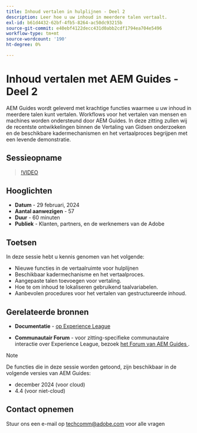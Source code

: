 ```yaml
---
title: Inhoud vertalen in hulplijnen - Deel 2
description: Leer hoe u uw inhoud in meerdere talen vertaalt.
exl-id: b61d4432-62bf-4fb5-8264-ac50dc93215b
source-git-commit: e40ebf4122decc431d0abb2cdf1794ea704e5496
workflow-type: tm+mt
source-wordcount: '190'
ht-degree: 0%

---
```


# Inhoud vertalen met AEM Guides - Deel 2

AEM Guides wordt geleverd met krachtige functies waarmee u uw inhoud in meerdere talen kunt vertalen. Workflows voor het vertalen van mensen en machines worden ondersteund door AEM Guides. In deze zitting zullen wij de recentste ontwikkelingen binnen de Vertaling van Gidsen onderzoeken en de beschikbare kadermechanismen en het vertaalproces begrijpen met een levende demonstratie.


## Sessieopname

>[!VIDEO](https://video.tv.adobe.com/v/3427661/languagevariables-nativepdf-translation)

## Hooglichten

- **Datum** - 29 februari, 2024
- **Aantal aanwezigen** - 57
- **Duur** - 60 minuten
- **Publiek** - Klanten, partners, en de werknemers van de Adobe

## Toetsen

In deze sessie hebt u kennis genomen van het volgende:
- Nieuwe functies in de vertaalruimte voor hulplijnen
- Beschikbaar kadermechanisme en het vertaalproces.
- Aangepaste talen toevoegen voor vertaling.
- Hoe te om inhoud te lokaliseren gebruikend taalvariabelen.
- Aanbevolen procedures voor het vertalen van gestructureerde inhoud.


## Gerelateerde bronnen

- **Documentatie** - [ op Experience League ](https://experienceleague.adobe.com/docs/experience-manager-guides/using/user-guide/translate-content/translation.html?lang=nl-NL)

- **Communautair Forum** - voor zitting-specifieke communautaire interactie over Experience League, bezoek [ het Forum van AEM Guides ](https://experienceleaguecommunities.adobe.com/t5/experience-manager-guides/bd-p/xml-documentation-discussions).


>[!NOTE]
>
> De functies die in deze sessie worden getoond, zijn beschikbaar in de volgende versies van AEM Guides:
> - december 2024 (voor cloud)
> - 4.4 (voor niet-cloud)



## Contact opnemen

Stuur ons een e-mail op <techcomm@adobe.com> voor alle vragen
